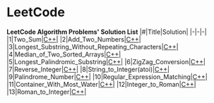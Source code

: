 # LeetCode
**LeetCode Algorithm Problems' Solution List**
|#|Title|Solution|
|-|-|-|
|1|Two_Sum|[C++](https://github.com/hakaryzhang36/Leetcode/Hot100/1%Two_Sum/cpp)|
|2|Add_Two_Numbers|[C++](https://github.com/hakaryzhang36/Leetcode/Hot100/2%Add_Two_Numbers/cpp)|
|3|Longest_Substring_Without_Repeating_Characters|[C++](https://github.com/hakaryzhang36/Leetcode/Hot100/3%Longest_Substring_Without_Repeating_Characters/cpp)|
|4|Median_of_Two_Sorted_Arrays|[C++](https://github.com/hakaryzhang36/Leetcode/Hot100/4%Median_of_Two_Sorted_Arrays/cpp)|
|5|Longest_Palindromic_Substring|[C++](https://github.com/hakaryzhang36/Leetcode/Hot100/5%Longest_Palindromic_Substring/cpp)|
|6|ZigZag_Conversion|[C++](https://github.com/hakaryzhang36/Leetcode/Hot100/6%ZigZag_Conversion/cpp)|
|7|Reverse_Integer|[C++](https://github.com/hakaryzhang36/Leetcode/Hot100/7%Reverse_Integer/cpp)|
|8|String_to_Integer(atoi)|[C++](https://github.com/hakaryzhang36/Leetcode/Hot100/8%String_to_Integer(atoi)/cpp)|
|9|Palindrome_Number|[C++](https://github.com/hakaryzhang36/Leetcode/Hot100/9%Palindrome_Number/cpp)|
|10|Regular_Expression_Matching|[C++](https://github.com/hakaryzhang36/Leetcode/Hot100/10%Regular_Expression_Matching/cpp)|
|11|Container_With_Most_Water|[C++](https://github.com/hakaryzhang36/Leetcode/Hot100/11%Container_With_Most_Water/cpp)|
|12|Integer_to_Roman|[C++](https://github.com/hakaryzhang36/Leetcode/Hot100/12%Integer_to_Roman/cpp)|
|13|Roman_to_Integer|[C++](https://github.com/hakaryzhang36/Leetcode/Hot100/13%Roman_to_Integer/cpp)|
